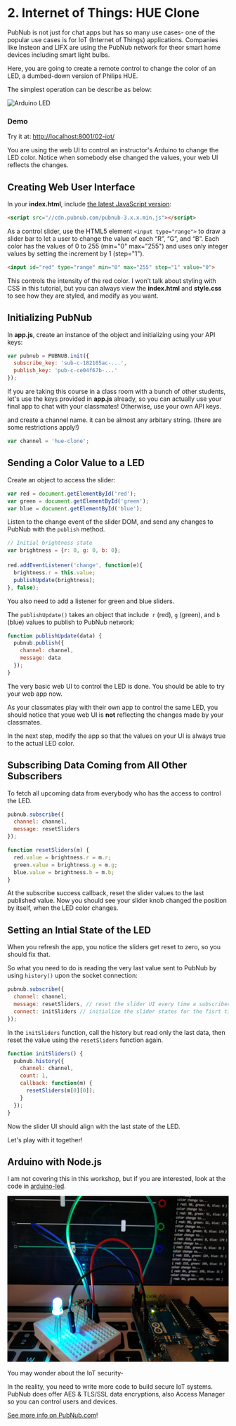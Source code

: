 

#  2. Internet of Things: HUE Clone

PubNub is not just for chat apps but has so many use cases- one of the popular use cases is for IoT (Internet of Things) applications. Companies like Insteon and LIFX are using the PubNub network for theor smart home devices including smart light bulbs. 

Here, you are going to create a remote control to change the color of an LED, a dumbed-down version of Philips HUE.

The simplest operation can be describe as below:

![Arduino LED](https://cms-assets.tutsplus.com/uploads/users/48/posts/25508/image/Arduino-LED-green.png)



### Demo

Try it at: [http://localhost:8001/02-iot/](http://localhost:8001/02-iot/)

You are using the web UI to control an instructor's Arduino to change the LED color. Notice when somebody else changed the values, your web UI reflects the changes.



## Creating Web User Interface

In your **index.html**, include [the latest JavaScript version](https://www.pubnub.com/docs/web-javascript/pubnub-javascript-sdk):

```html
<script src="//cdn.pubnub.com/pubnub-3.x.x.min.js"></script>
```



As a control slider, use the HTML5 element `<input type="range">` to draw a slider bar to let a user to change the value of each “R”, “G”, and “B”. Each color has the values of 0 to 255 (min="0" max="255") and uses only integer values by setting the increment by 1 (step="1").

```html
<input id="red" type="range" min="0" max="255" step="1" value="0">
```

This controls the intensity of the red color. I won’t talk about styling with CSS in this tutorial, but you can always view the **index.html** and **style.css** to see how they are styled, and modify as you want.



## Initializing PubNub

In **app.js**, create an instance of the object and initializing using your API keys:

```javascript
var pubnub = PUBNUB.init({
  subscribe_key: 'sub-c-182105ac-...',
  publish_key: 'pub-c-ce04f67b-...'
});
```

If you are taking this course in a class room with a bunch of other students, let's use the keys provided in **app.js** already, so you can actually use your final app to chat with your classmates! Otherwise, use your own API keys.

and create a channel name. it can be almost any arbitary string. (there are some restrictions apply!)

```javascript
var channel = 'hue-clone';
```



## Sending a Color Value to a LED

Create an object to access the slider:

```javascript
var red = document.getElementById('red');
var green = document.getElementById('green');
var blue = document.getElementById('blue');
```

Listen to the change event of the slider DOM, and send any changes to PubNub with the `publish` method.

```javascript
// Initial brightness state
var brightness = {r: 0, g: 0, b: 0}; 

red.addEventListener('change', function(e){
  brightness.r = this.value;
  publishUpdate(brightness);
}, false);
```

You also need to add a listener for green and blue sliders.

The `publishUpdate()` takes an object that include` r` (red), `g` (green), and `b` (blue) values to publish to PubNub network:

```javascript
function publishUpdate(data) {
  pubnub.publish({
    channel: channel, 
    message: data
  });
}
```

The very basic web UI to control the LED is done. You should be able to try your web app now. 

As your classmates play with their own app to control the same LED, you should notice that youe web UI is **not** reflecting the changes made by your classmates.

In the next step, modify the app so that the values on your UI is always true to the actual LED color.



## Subscribing Data Coming from All Other Subscribers

To fetch all upcoming data from everybody who has the access to control the LED.

```javascript
pubnub.subscribe({
  channel: channel,
  message: resetSliders
});
```

```javascript
function resetSliders(m) {
  red.value = brightness.r = m.r;
  green.value = brightness.g = m.g;
  blue.value = brightness.b = m.b;
}
```

At the subscribe success callback, reset the slider values to the last published value. Now you should see your slider knob changed the position by itself, when the LED color changes.



## Setting an Intial State of the LED

When you refresh the app, you notice the sliders get reset to zero, so you should fix that.

So what you need to do is reading the very last value sent to PubNub by using `history()` upon the socket connection:

```javascript
pubnub.subscribe({
  channel: channel,
  message: resetSliders, // reset the slider UI every time a subscriber makes a change
  connect: initSliders // initialize the slider states for the fisrt time launching the app
});
```

In the `initSliders` function, call the history but read only the last data, then reset the value using the `resetSliders` function again.

```javascript
function initSliders() {
  pubnub.history({
    channel: channel,
    count: 1,
    callback: function(m) {
      resetSliders(m[0][0]);
    }
  });
}
```

Now the slider UI should align with the last state of the LED.

Let's play with it together!



## Arduino with Node.js

I am not covering this in this workshop, but if you are interested, look at the code in [arduino-led](arduino-led).

![Hue Clone](../images/poormans-philips-hue.jpg)



You may wonder about the IoT security-

In the reality, you need to write more code to build secure IoT systems. PubNub does offer AES & TLS/SSL data encryptions, also Access Manager so you can control users and devices.

[See more info on PubNub.com](https://www.pubnub.com/products/security-overview/)!





